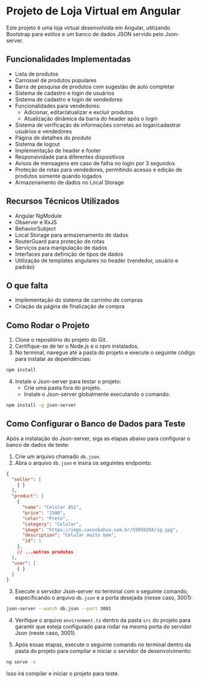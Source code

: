 # Projeto de Loja Virtual em Angular

Este projeto é uma loja virtual desenvolvida em Angular, utilizando Bootstrap para estilos e um banco de dados JSON servido pelo Json-server.

## Funcionalidades Implementadas

- Lista de produtos
- Carrossel de produtos populares
- Barra de pesquisa de produtos com sugestão de auto completar
- Sistema de cadastro e login de usuários
- Sistema de cadastro e login de vendedores
- Funcionalidades para vendedores:
    - Adicionar, editar/atualizar e excluir produtos
    - Atualização dinâmica da barra do header após o login
- Sistema de verificação de informações corretas ao logar/cadastrar usuários e vendedores
- Página de detalhes do produto
- Sistema de logout
- Implementação de header e footer
- Responsividade para diferentes dispositivos
- Avisos de mensagens em caso de falha no login por 3 segundos
- Proteção de rotas para vendedores, permitindo acesso e edição de produtos somente quando logados
- Armazenamento de dados no Local Storage

## Recursos Técnicos Utilizados

- Angular NgModule
- Observer e RxJS
- BehaviorSubject
- Local Storage para armazenamento de dados
- RouterGuard para proteção de rotas
- Serviços para manipulação de dados
- Interfaces para definição de tipos de dados
- Utilização de templates angulares no header (vendedor, usuário e padrão)

## O que falta

- Implementação do sistema de carrinho de compras
- Criação da página de finalização de compra

## Como Rodar o Projeto

1. Clone o repositório do projeto do Git.
2. Certifique-se de ter o Node.js e o npm instalados.
3. No terminal, navegue até a pasta do projeto e execute o seguinte código para instalar as dependências:

```bash
npm install
```

4. Instale o Json-server para testar o projeto:
    - Crie uma pasta fora do projeto.
    - Instale o Json-server globalmente executando o comando:

```bash
npm install -g json-server
```

## Como Configurar o Banco de Dados para Teste

Após a instalação do Json-server, siga as etapas abaixo para configurar o banco de dados de teste:

1. Crie um arquivo chamado `db.json`.
2. Abra o arquivo `db.json` e insira os seguintes endpoints:

```json
{
  "seller": [
    { }
  ],
  "product": [
    {
      "name": "Celular A51",
      "price": "1500",
      "color": "Preto",
      "category": "Celular",
      "image": "https://imgs.casasbahia.com.br/55058284/1g.jpg",
      "description": "Celular muito bom",
      "id": 1
    },
    // ...outros produtos
  ],
  "user": [
    { }
  ]
}
```

3. Execute o servidor Json-server no terminal com o seguinte comando, especificando o arquivo `db.json` e a porta desejada (nesse caso, 3001):

```bash
json-server --watch db.json --port 3001
```

4. Verifique o arquivo `environment.ts` dentro da pasta `src` do projeto para garantir que esteja configurado para rodar na mesma porta do servidor Json (neste caso, 3001).

5. Após essas etapas, execute o seguinte comando no terminal dentro da pasta do projeto para compilar e iniciar o servidor de desenvolvimento:

```bash
ng serve -o
```

Isso irá compilar e iniciar o projeto para teste.

